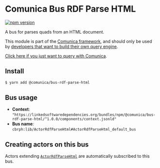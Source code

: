 # Comunica Bus RDF Parse HTML

[![npm version](https://badge.fury.io/js/%40comunica%2Fbus-rdf-parse-html.svg)](https://www.npmjs.com/package/@comunica/bus-rdf-parse-html)

A bus for parses quads from an HTML document.

This module is part of the [Comunica framework](https://github.com/comunica/comunica),
and should only be used by [developers that want to build their own query engine](https://comunica.dev/docs/modify/).

[Click here if you just want to query with Comunica](https://comunica.dev/docs/query/).

## Install

```bash
$ yarn add @comunica/bus-rdf-parse-html
```

## Bus usage

* **Context**: `"https://linkedsoftwaredependencies.org/bundles/npm/@comunica/bus-rdf-parse-html/^1.0.0/components/context.jsonld"`
* **Bus name**: `cbrph:lib/ActorRdfParseHtml#ActorRdfParseHtml_default_bus`

## Creating actors on this bus

Actors extending [`ActorRdfParseHtml`](https://comunica.github.io/comunica/classes/bus_rdf_parse_html.actorrdfparsehtml.html) are automatically subscribed to this bus.

